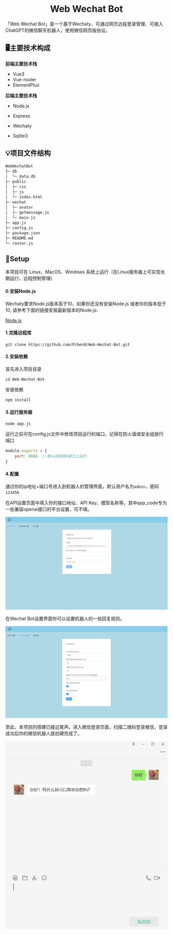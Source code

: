<h1 align="center">Web Wechat Bot</h1>

「Web Wechat Bot」是一个基于Wechaty、可通过网页远程登录管理、可接入ChatGPT的微信聊天机器人，使用微信网页版协议。



## 🖥主要技术构成

**前端主要技术栈**

- Vue3
- Vue-router
- ElementPlus

**后端主要技术栈**

- Node.js

- Express

- Wechaty

- Sqlite3

  

## 💡项目文件结构

```
WebWechatBot                            
├─ db                                   
│  └─ data.db
├─ public                               
│  ├─ css                               
│  ├─ js                                
│  └─ index.html                        
├─ wechat                               
│  ├─ avatar                           
│  ├─ getmessage.js                     
│  └─ main.js                           
├─ app.js                               
├─ config.js                            
├─ package.json                         
├─ README.md                            
└─ router.js			
```



## 💽Setup

本项目可在 Linux、MacOS、Windows 系统上运行（在Linux服务器上可实现长期运行、远程控制管理)

#### 0.安装Node.js

Wechaty要求Node.js版本高于10，如果你还没有安装Node.js 或者你的版本低于10, 请参考下面的链接安装最新版本的Node.js:

[Node.js](https://nodejs.org/en/download/package-manager/)

#### 1.克隆远程库

```
git clone https://github.com/Pchen0/Web-Wechat-Bot.git
```

#### 2.安装依赖

首先进入项目目录

```
cd Web-Wechat-Bot
```

安装依赖

```
npm install
```

#### 3.运行服务器

```
node app.js
```

运行之前可在config.js文件中修改项目运行的端口，记得在防火墙或安全组放行端口

```js
module.exports = {
    port: 8080	//默认在8080端口上运行
}
```

#### 4.配置

通过你的ip地址+端口号进入到机器人的管理界面，默认用户名为`admin`，密码`123456`

在API设置页面中填入你的接口地址、API Key、模型名称等，其中app_code专为一些兼容openai接口的平台设置，可不填。

![](./images/1.png)

在Wechat Bot设置界面你可以设置机器人的一些回复规则。

![](./images/2.png)

至此，本项目的搭建已接近尾声。进入微信登录页面，扫描二维码登录微信，登录成功后你的微信机器人就创建完成了。

![](./images/3.png)

